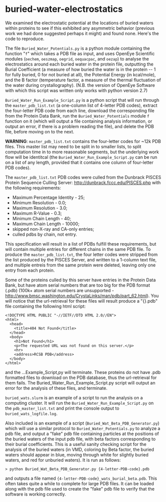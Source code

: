 # buried-water-electrostatics

We examined the electrostatic potential at the locations of buried waters within proteins to see if this exhibited any asymmetric behavior (previous work we had done suggested perhaps it might) and found none. Here's the code to reproduce.

The file `Buried_Water_Potentials.py` is a python module containing the function "`f`" which takes a PDB file as input, and uses OpenEye Scientific modules (`oechem`, `oeszmap`, `oegrid`, `oequacpac`, and `oezap`) to analyse the electrostatics around each buried water in the protein file, outputting the Burial Coefficient (a measure of how buried the water is in the protein -- 1 for fully buried, 0 for not buried at all), the Potential Energy (in kcal/mole), and the B factor (temperature factor, a measure of the thermal fluctuation of the water during crystallography). (N.B. the version of OpenEye Software with which this script was written only works with python version 2.7)

`Buried_Water_Run_Example_Script.py` is a python script that will run through the `master_pdb_list.txt` (a one-column list of 4-letter PDB codes), extract the four-letter PDB code from each line, download the corresponding file from the Protein Data Bank, run the `Buried_Water_Potentials`  module `f` function on it (which will output a file containing analysis information, or output an error, if there is a problem reading the file), and delete the PDB file, before moving on to the next.

__WARNING__: `master_pdb_list.txt` contains the four-letter codes for ~12k PDB files. This master list may need to be split in to smaller lists, to split computation time in to more reasonable segments, but the underlying work flow will be identitcal (the `Buried_Water_Run_Example_Script.py` can be run on a list of any length, provided that it contains one column of four-letter PDB codes). 

The `master_pdb_list.txt` PDB codes were culled from the Dunbrack PISCES Protein Sequence Culling Server: http://dunbrack.fccc.edu/PISCES.php with the following requirements: 
- Maximum Percentage Identity - 25; 
- Minimum Resolution - 0.0; 
- Maximum Resolution - 3.0; 
- Maximum R-Value - 0.3; 
- Minimum Chain Length - 40; 
- Maximum Chain Length - 10000; 
- skipped non-X-ray and CA-only entries; 
- culled pdbs by chain, not entry. 

This specification will result in a list of PDBs fulfill these requirements, but will contain multiple entries for different chains in the same PDB file. To produce the `master_pdb_list.txt`, the four letter codes were stripped from the list produced by the PISCES Server, and written to a 1-column text file, and multiple entreis from the same protein were deleted, leaving only one entry from each protein.

Some of the proteins culled by this server have entries in the Protein Data Bank, but have atom serial numbers that are too big for the PDB format (.pdb) (100k+ atom serial numbers are unsupported - http://www.bmsc.washington.edu/CrystaLinks/man/pdb/part_62.html). You will notice that the url-retrieval for these files will result produce a "{}.pdb" file containing the following html script:

```
<!DOCTYPE HTML PUBLIC "-//IETF//DTD HTML 2.0//EN">
<html>
  <head>
    <title>404 Not Found</title>
  </head>
  <body>
    <h1>Not Found</h1>
    <p>The requested URL was not found on this server.</p>
    <hr>
    <address>RCSB PDB</address>
  </body>
</html>
```

and the ...Example_Script,py will terminate. These proteins do not have .pdb formatted files to download on the PDB database, thus the url-retrieval for them fails. The Buried_Water_Run_Example_Script.py script will output an error for the analysis of these files, and terminate.

`buried_wats.slurm` is an example of a script to run the analysis on a computing cluster. It will run the `Buried_Water_Run_Example_Script.py` on the `pdb_master_list.txt` and print the console output to `buried_wats_logfile.log`. 

Also included is an example of a script (`Buried_Wat_Beta_PDB_Generator.py`) which will use a similar protocol to `Buried_Water_Potentials.py` to analyze a pdb file, and output a "fake" pdb file containing particles at the positions of the buried waters of the input pdb file, with beta factors corresponding to their burial coefficients. This is a useful sanity checking script for the analysis of the buried waters (in VMD, coloring by Beta factor, the buried waters should appear in blue, moving through white for slightly buried waters, and red for unburied waters). It is run as follows:

`> python Buried_Wat_Beta_PDB_Generator.py {4-letter-PDB-code}.pdb`

and outputs a file named `{4-letter-PDB-code}_wats_burial_beta.pdb`. This often takes quite a while to complete for large PDB files. It can be loaded along with the pdb file used to create the "fake" pdb file to verify that the software is working correctly.
